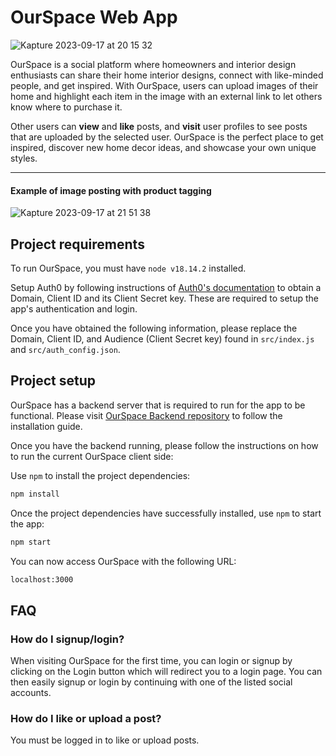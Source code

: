 # OurSpace Web App

![Kapture 2023-09-17 at 20 15 32](https://github.com/karenxiong/ourspace/assets/14854168/2e898ec7-5ef3-4edd-b06c-391fa089b4a4)

OurSpace is a social platform where homeowners and interior design enthusiasts can share their home interior designs, connect with like-minded people, and get inspired. With OurSpace, users can upload images of their home and highlight each item in the image with an external link to let others know where to purchase it. 

Other users can **view** and **like** posts, and **visit** user profiles to see posts that are uploaded by the selected user. OurSpace is the perfect place to get inspired, discover new home decor ideas, and showcase your own unique styles.

---

#### Example of image posting with product tagging
![Kapture 2023-09-17 at 21 51 38](https://github.com/karenxiong/ourspace/assets/14854168/5ff2357d-7800-42aa-9430-783063cec9c9)

## Project requirements

To run OurSpace, you must have `node v18.14.2` installed. 

Setup Auth0 by following instructions of [Auth0's documentation](https://auth0.com/docs/quickstart/spa/react/interactive) to obtain a Domain, Client ID and its Client Secret key.
These are required to setup the app's authentication and login.

Once you have obtained the following information, please replace the Domain, Client ID, and Audience (Client Secret key) found in `src/index.js` and `src/auth_config.json`.


## Project setup

OurSpace has a backend server that is required to run for the app to be functional. Please visit [OurSpace Backend repository](https://github.com/karenxiong/ourspace-backend) to follow the installation guide.

Once you have the backend running, please follow the instructions on how to run the current OurSpace client side:

Use `npm` to install the project dependencies:

```bash
npm install
```

Once the project dependencies have successfully installed, use `npm` to start the app:

```bash
npm start
```

You can now access OurSpace with the following URL:

```bash
localhost:3000
```

## FAQ

### How do I signup/login?

When visiting OurSpace for the first time, you can login or signup by clicking on the Login button which will redirect you to a login page. You can then easily signup or login by continuing with one of the listed social accounts.


### How do I like or upload a post?

You must be logged in to like or upload posts.

